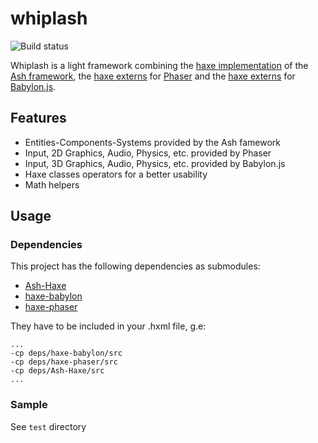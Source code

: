 # whiplash

![Build status](https://travis-ci.org/firefalcom/whiplash.svg?branch=master)

Whiplash is a light framework combining the [haxe implementation](https://github.com/firefalcom/Ash-Haxe) of the [Ash framework](http://www.ashframework.org/), the [haxe externs](https://github.com/Blank101/haxe-phaser) for [Phaser](https://github.com/photonstorm/phaser) and the [haxe externs](https://github.com/firefalcom/haxe-babylon) for [Babylon.js](https://babylonjs.com).

## Features
 * Entities-Components-Systems provided by the Ash famework
 * Input, 2D Graphics, Audio, Physics, etc. provided by Phaser
 * Input, 3D Graphics, Audio, Physics, etc. provided by Babylon.js
 * Haxe classes operators for a better usability
 * Math helpers

## Usage

### Dependencies

This project has the following dependencies as submodules:

 * [Ash-Haxe](https://github.com/firefalcom/Ash-Haxe)
 * [haxe-babylon](https://github.com/firefalcom/haxe-babylon)
 * [haxe-phaser](https://github.com/Blank101/haxe-phaser)

They have to be included in your .hxml file, g.e:

```
...
-cp deps/haxe-babylon/src
-cp deps/haxe-phaser/src
-cp deps/Ash-Haxe/src
...
```


### Sample

See `test` directory
